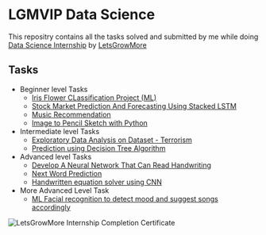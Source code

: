 # LGMVIP Data Science
This repositry contains all the tasks solved and submitted by me while doing [Data Science Internship](https://letsgrowmore.in/vip/) by [LetsGrowMore](https://letsgrowmore.in/) 

## Tasks
* Beginner level Tasks
  -   [Iris Flower CLassification Project (ML)](https://github.com/mihirkudale/LGMVIP-Data-Science/tree/main/Beginner%20Level%20Task/Task%201-%20Iris%20Flowers%20Classification%20ML%20Project) 
  -   [Stock Market Prediction And Forecasting Using Stacked LSTM](https://github.com/mihirkudale/LGMVIP-Data-Science/tree/main/Beginner%20Level%20Task/Task%202-%20Stock%20Market%20Prediction%20And%20Forecasting%20Using%20Stacked%20LSTM)
  - [Music Recommendation](https://github.com/mihirkudale/LGMVIP-Data-Science/tree/main/Beginner%20Level%20Task/Task%203-%20Music%20Recommendation)
  - [Image to Pencil Sketch with Python](https://github.com/mihirkudale/LGMVIP-Data-Science/tree/main/Beginner%20Level%20Task/Task%204-%20Image%20to%20Pencil%20Sketch%20with%20Python)
* Intermediate level Tasks
  - [Exploratory Data Analysis on Dataset - Terrorism](https://github.com/mihirkudale/LGMVIP-Data-Science/tree/main/Intermediate%20Level%20Task/Task%201-%20Exploratory%20Data%20Analysis%20on%20Dataset%20-%20Terrorism)
  - [Prediction using Decision Tree Algorithm](https://github.com/mihirkudale/LGMVIP-Data-Science/tree/main/Intermediate%20Level%20Task/Task%202-%20Prediction%20using%20Decision%20Tree%20%20Algorithm)
* Advanced level Tasks
  - [Develop A Neural Network That Can Read Handwriting](https://github.com/mihirkudale/LGMVIP-Data-Science/tree/main/Advanced%20Level%20Task/Task%201-%20Develop%20A%20Neural%20Network%20That%20Can%20Read%20Handwriting)
  - [Next Word Prediction](https://github.com/mihirkudale/LGMVIP-Data-Science/tree/main/Advanced%20Level%20Task/Task%202-%20Next%20Word%20Prediction)
  - [Handwritten equation solver using CNN](https://github.com/mihirkudale/LGMVIP-Data-Science/tree/main/Advanced%20Level%20Task/Task%203-%20Handwritten%20equation%20solver%20using%20CNN)
* More Advanced Level Task
  - [ML Facial recognition to detect mood and suggest songs accordingly](https://github.com/mihirkudale/LGMVIP-Data-Science/tree/main/More%20Advanced%20Level%20Task/ML%20Facial%20recognition%20to%20detect%20mood%20and%20suggest%20songs%20accordingly)



![LetsGrowMore Internship Completion  Certificate](https://user-images.githubusercontent.com/90020715/171467959-610c4c89-99ea-4a47-b0e2-ca1f2ef7a094.jpg)

